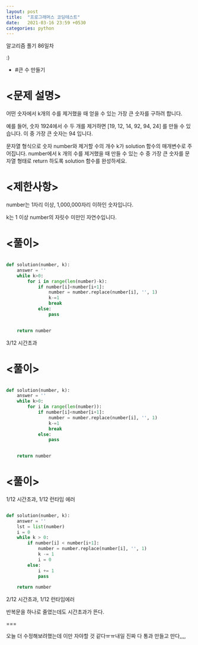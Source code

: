 ```yaml
---
layout: post
title:  "프로그래머스 코딩테스트"
date:   2021-03-16 23:59 +0530
categories: python
---
```


알고리즘 풀기 86일차

:)

- #큰 수 만들기

# <문제 설명>

어떤 숫자에서 k개의 수를 제거했을 때 얻을 수 있는 가장 큰 숫자를 구하려 합니다.

예를 들어, 숫자 1924에서 수 두 개를 제거하면 [19, 12, 14, 92, 94, 24] 를 만들 수 있습니다. 이 중 가장 큰 숫자는 94 입니다.

문자열 형식으로 숫자 number와 제거할 수의 개수 k가 solution 함수의 매개변수로 주어집니다. number에서 k 개의 수를 제거했을 때 만들 수 있는 수 중 가장 큰 숫자를 문자열 형태로 return 하도록 solution 함수를 완성하세요.

# <제한사항>

number는 1자리 이상, 1,000,000자리 이하인 숫자입니다.

k는 1 이상 number의 자릿수 미만인 자연수입니다.

# <풀이>

```python

def solution(number, k):
    answer = ''
    while k>0:
        for i in range(len(number)-k):
            if number[i]<number[i+1]:
                number = number.replace(number[i], '', 1)
                k-=1
                break
            else:
                pass

        
    return number

```

3/12 시간초과

# <풀이>

```python

def solution(number, k):
    answer = ''
    while k>0:
        for i in range(len(number)):
            if number[i]<number[i+1]:
                number = number.replace(number[i], '', 1)
                k-=1
                break
            else:
                pass

        
    return number

```

# <풀이>

1/12 시간초과, 1/12 런타임 에러

```python

def solution(number, k):
    answer = ''
    lst = list(number)
    i = 0
    while k > 0:
        if number[i] < number[i+1]:
            number = number.replace(number[i], '', 1)
            k -= 1
            i = 0
        else:
            i += 1
            pass
        
    return number

```

2/12 시간초과, 1/12 런타임에러

반복문을 하나로 줄였는데도 시간초과가 뜬다. 

===

오늘 더 수정해보려했는데 이만 자야할 것 같다ㅠㅠ내일 진짜 다 통과 만들고 만다,,,,